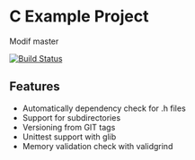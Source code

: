 C Example Project
=================

Modif master




[![Build Status](https://img.shields.io/travis/kontron/c-example-project/master.svg)](https://travis-ci.org/kontron/c-example-project)

Features
--------

* Automatically dependency check for .h files
* Support for subdirectories
* Versioning from GIT tags
* Unittest support with glib
* Memory validation check with validgrind
